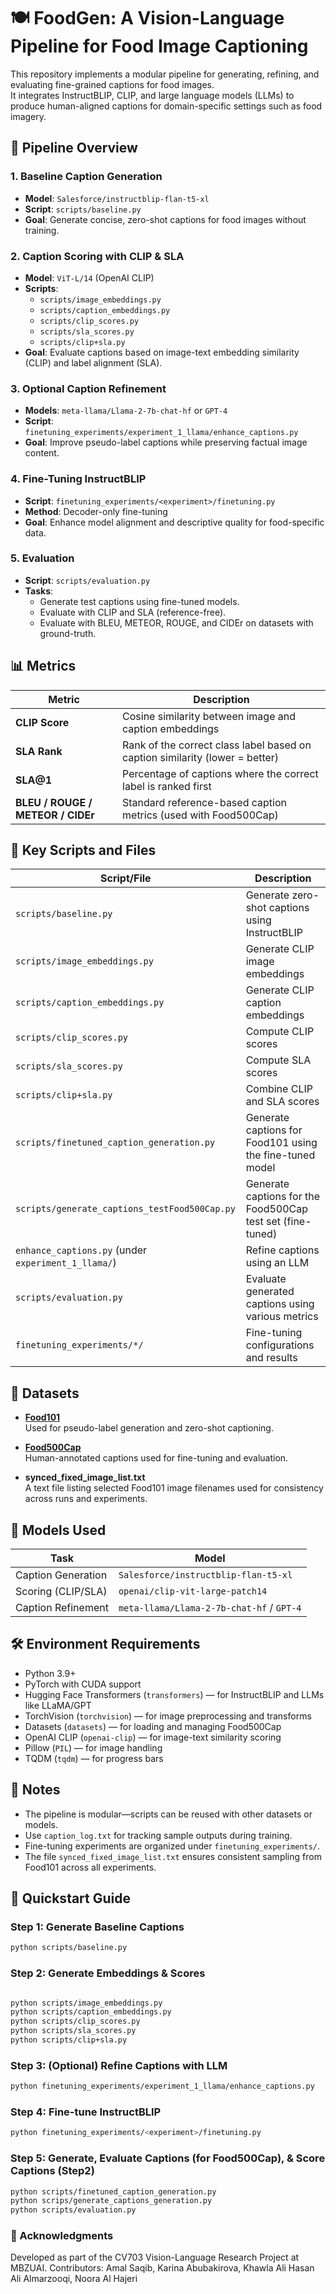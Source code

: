 # 🍽️ FoodGen: A Vision-Language Pipeline for Food Image Captioning

This repository implements a modular pipeline for generating, refining, and evaluating fine-grained captions for food images.  
It integrates InstructBLIP, CLIP, and large language models (LLMs) to produce human-aligned captions for domain-specific settings such as food imagery.

## 🚀 Pipeline Overview

### 1. Baseline Caption Generation
- **Model**: `Salesforce/instructblip-flan-t5-xl`
- **Script**: `scripts/baseline.py`
- **Goal**: Generate concise, zero-shot captions for food images without training.

### 2. Caption Scoring with CLIP & SLA
- **Model**: `ViT-L/14` (OpenAI CLIP)
- **Scripts**:
  - `scripts/image_embeddings.py`
  - `scripts/caption_embeddings.py`
  - `scripts/clip_scores.py`
  - `scripts/sla_scores.py`
  - `scripts/clip+sla.py`
- **Goal**: Evaluate captions based on image-text embedding similarity (CLIP) and label alignment (SLA).

### 3. Optional Caption Refinement
- **Models**: `meta-llama/Llama-2-7b-chat-hf` or `GPT-4`
- **Script**: `finetuning_experiments/experiment_1_llama/enhance_captions.py`
- **Goal**: Improve pseudo-label captions while preserving factual image content.

### 4. Fine-Tuning InstructBLIP
- **Script**: `finetuning_experiments/<experiment>/finetuning.py`
- **Method**: Decoder-only fine-tuning
- **Goal**: Enhance model alignment and descriptive quality for food-specific data.

### 5. Evaluation
- **Script**: `scripts/evaluation.py`
- **Tasks**:
  - Generate test captions using fine-tuned models.
  - Evaluate with CLIP and SLA (reference-free).
  - Evaluate with BLEU, METEOR, ROUGE, and CIDEr on datasets with ground-truth.

## 📊 Metrics

| Metric                      | Description                                                              |
|-----------------------------|--------------------------------------------------------------------------|
| **CLIP Score**              | Cosine similarity between image and caption embeddings                  |
| **SLA Rank**                | Rank of the correct class label based on caption similarity (lower = better) |
| **SLA@1**                   | Percentage of captions where the correct label is ranked first          |
| **BLEU / ROUGE / METEOR / CIDEr** | Standard reference-based caption metrics (used with Food500Cap)     |

## 📁 Key Scripts and Files

| Script/File                                               | Description                                                   |
|------------------------------------------------------------|---------------------------------------------------------------|
| `scripts/baseline.py`                                     | Generate zero-shot captions using InstructBLIP                |
| `scripts/image_embeddings.py`                             | Generate CLIP image embeddings                                |
| `scripts/caption_embeddings.py`                           | Generate CLIP caption embeddings                              |
| `scripts/clip_scores.py`                                  | Compute CLIP scores                                           |
| `scripts/sla_scores.py`                                   | Compute SLA scores                                            |
| `scripts/clip+sla.py`                                     | Combine CLIP and SLA scores                                   |
| `scripts/finetuned_caption_generation.py`                 | Generate captions for Food101 using the fine-tuned model      |
| `scripts/generate_captions_testFood500Cap.py`             | Generate captions for the Food500Cap test set (fine-tuned)    |
| `enhance_captions.py` (under `experiment_1_llama/`)       | Refine captions using an LLM                                  |
| `scripts/evaluation.py`                                   | Evaluate generated captions using various metrics             |
| `finetuning_experiments/*/`                               | Fine-tuning configurations and results                        |


## 📂 Datasets

- **[Food101](https://www.kaggle.com/datasets/dansbecker/food-101)**  
  Used for pseudo-label generation and zero-shot captioning.

- **[Food500Cap](https://huggingface.co/datasets/advancedcv/Food500Cap/viewer/default/train)**  
  Human-annotated captions used for fine-tuning and evaluation.

- **synced_fixed_image_list.txt**  
  A text file listing selected Food101 image filenames used for consistency across runs and experiments.

## 🧠 Models Used

| Task                 | Model                                      |
|----------------------|---------------------------------------------|
| Caption Generation   | `Salesforce/instructblip-flan-t5-xl`        |
| Scoring (CLIP/SLA)   | `openai/clip-vit-large-patch14`             |
| Caption Refinement   | `meta-llama/Llama-2-7b-chat-hf` / `GPT-4`   |

## 🛠️ Environment Requirements
- Python 3.9+
- PyTorch with CUDA support
- Hugging Face Transformers (`transformers`) — for InstructBLIP and LLMs like LLaMA/GPT
- TorchVision (`torchvision`) — for image preprocessing and transforms
- Datasets (`datasets`) — for loading and managing Food500Cap
- OpenAI CLIP (`openai-clip`) — for image-text similarity scoring
- Pillow (`PIL`) — for image handling
- TQDM (`tqdm`) — for progress bars


## 📌 Notes

- The pipeline is modular—scripts can be reused with other datasets or models.
- Use `caption_log.txt` for tracking sample outputs during training.
- Fine-tuning experiments are organized under `finetuning_experiments/`.
- The file `synced_fixed_image_list.txt` ensures consistent sampling from Food101 across all experiments.


## 📍 Quickstart Guide

### Step 1: Generate Baseline Captions
```bash
python scripts/baseline.py
```

### Step 2: Generate Embeddings & Scores
```bash

python scripts/image_embeddings.py
python scripts/caption_embeddings.py
python scripts/clip_scores.py
python scripts/sla_scores.py
python scripts/clip+sla.py
```
### Step 3: (Optional) Refine Captions with LLM
``` bash
python finetuning_experiments/experiment_1_llama/enhance_captions.py
```
### Step 4: Fine-tune InstructBLIP
```bash
python finetuning_experiments/<experiment>/finetuning.py
```
### Step 5: Generate, Evaluate Captions (for Food500Cap), & Score Captions (Step2) 
```bash
python scripts/finetuned_caption_generation.py
python scrips/generate_captions_generation.py
python scripts/evaluation.py
```
### 🤝 Acknowledgments
Developed as part of the CV703 Vision-Language Research Project at MBZUAI.
Contributors: Amal Saqib, Karina Abubakirova, Khawla Ali Hasan Ali Almarzooqi, Noora Al Hajeri

